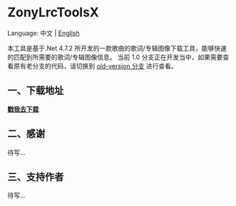 # ZonyLrcToolsX
Language: 中文 | [English](README_en.md)

本工具是基于.Net 4.7.2 所开发的一款歌曲的歌词/专辑图像下载工具，能够快速的匹配到所需要的歌词/专辑图像信息。
当前 1.0 分支正在开发当中，如果需要查看原有老分支的代码，请切换到 [old-version 分支](https://github.com/GameBelial/ZonyLrcToolsX/tree/old-version) 进行查看。

## 一、下载地址  
**[戳我去下载](https://github.com/GameBelial/ZonyLrcToolsX/releases)**

## 二、感谢
待写...

## 三、支持作者
待写...
